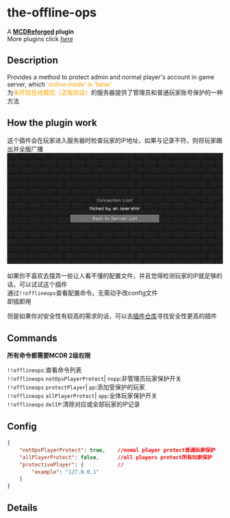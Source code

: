 # the-offline-ops
A **[MCDReforged](https://github.com/Fallen-Breath/MCDReforged) plugin**<br>
More plugins click *[here](https://github.com/MCDReforged/PluginCatalogue)*

## Description
Provides a method to protect admin and normal player's account in game server, which <font color=orange>'online-mode' is 'false'</font><br>
为<font color=orange>未开启在线模式（正版验证）</font>的服务器提供了管理员和普通玩家账号保护的一种方法<br>
## How the plugin work
这个插件会在玩家进入服务器时检查玩家的IP地址，如果与记录不符，则将玩家踢出并全服广播<br>
![image](image.png)

如果你不喜欢去摆弄一些让人看不懂的配置文件，并且觉得检测玩家的IP就足够的话，可以试试这个插件<br>
通过`!!offlineops`查看配置命令。无需动手改config文件<br>
即插即用<br>

但是如果你对安全性有较高的需求的话，可以去[插件仓库](https://github.com/MCDReforged/PluginCatalogue/blob/master/readme_cn.md)寻找安全性更高的插件
## Commands
**所有命令都需要MCDR 2级权限**<br>

`!!offlineops`:查看命令列表<br>
`!!offlineops` `notOpsPlayerProtect`| `nopp`:非管理员玩家保护开关<br>
`!!offlineops` `protectPlayer`| `pp`:添加受保护的玩家<br>
`!!offlineops` `allPlayerProtect`| `app`:全体玩家保护开关<br>
`!!offlineops` `delIP`:清除对应或全部玩家的IP记录<br>
## Config
``` json
{
    "notOpsPlayerProtect": true,    //nomal player protect普通玩家保护
    "allPlayerProtect": false,      //all players protect所有玩家保护
    "protectivePlayer": {           //
        "example": "127.0.0.1"
    }
}
```
## Details